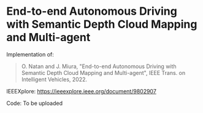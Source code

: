 # End-to-end Autonomous Driving with Semantic Depth Cloud Mapping and Multi-agent

Implementation of:
> O. Natan and J. Miura, "End-to-end Autonomous Driving with Semantic Depth Cloud Mapping and Multi-agent", IEEE Trans. on Intelligent Vehicles, 2022.

IEEEXplore: https://ieeexplore.ieee.org/document/9802907

Code: To be uploaded
